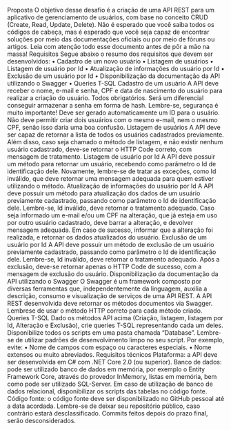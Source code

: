Proposta
O objetivo desse desafio é a criação de uma API REST para um aplicativo de
gerenciamento de usuários, com base no conceito CRUD (Create, Read, Update, Delete).
Não é esperado que você saiba todos os códigos de cabeça, mas é esperado que você
seja capaz de encontrar soluções por meio das documentações oficiais ou por meio de fóruns
ou artigos. Leia com atenção todo esse documento antes de pôr a mão na massa!
Requisitos
Segue abaixo o resumo dos requisitos que devem ser desenvolvidos:
• Cadastro de um novo usuário
• Listagem de usuários
• Listagem de usuário por Id
• Atualização de informações do usuário por Id
• Exclusão de um usuário por Id
• Disponibilização da documentação da API utilizando o Swagger
• Queries T-SQL
Cadastro de um usuário
A API deve receber o nome, e-mail e senha, CPF e data de nascimento do usuário para
realizar a criação do usuário. Todos obrigatórios.
Será um diferencial conseguir armazenar a senha em forma de hash. Lembre-se,
segurança é muito importante!
Deve ser gerado automaticamente um ID para o usuário.
Não deve permitir criar dois usuários com o mesmo e-mail, nem o mesmo CPF, senão
isso daria uma boa confusão.
Listagem de usuários
A API deve ser capaz de retornar a lista de todos os usuários cadastrados previamente.
Além disso, caso seja chamado o método de listagem, e não existir nenhum usuário cadastrado,
deve-se retornar o HTTP Code correto, com mensagem de tratamento.
Listagem de usuário por Id
A API deve possuir um método para retornar um usuário, recebendo como parâmetro o
Id de identificação dele. Novamente, lembre-se de tratar as exceções, como Id inválido, que
deve retornar uma mensagem adequada para quem estiver utilizando o método.
Atualização de informações do usuário por Id
A API deve possuir um método para atualização dos dados de um usuário previamente
cadastrado, passando como parâmetro o Id de identificação dele. Lembre-se, Id inválido, deve
retornar o tratamento adequado.
Caso seja informado um e-mail e/ou um CPF na alteração, que já esteja em uso por outro
usuário cadastrado, deve barrar a alteração, e devolver mensagem adequada.
Em caso de sucesso, informar que a alteração foi realizada, e retornar os dados
atualizados do usuário.
Exclusão de um usuário por Id
A API deve possuir um método de exclusão de um usuário previamente cadastrado,
passando como parâmetro o Id de identificação dele. Lembre-se, Id inválido, deve retornar o
tratamento adequado.
Após a exclusão, deve-se retornar apenas o HTTP Code de sucesso, com a mensagem de
exclusão do usuário.
Disponibilização da documentação da API utilizando o Swagger
O Swagger é um framework composto por diversas ferramentas que,
independentemente da linguagem, auxilia a descrição, consumo e visualização de serviços de
uma API REST.
A API REST desenvolvida deve retornar os métodos documentos via Swagger. Lembrese de usar o método HTTP correto para cada método criado.
Queries T-SQL
Dado os métodos API acima (Criação, listagem, listagem por Id, Alteração e Exclusão),
crie queries T-SQL representando cada um deles.
Disponibilize todos os scripts em uma pasta chamada “Database”.
Lembre-se de utilizar padrões de desenvolvimento limpo no seu script. Por exemplo,
evite:
• Nome de campos com espaço ou caracteres especiais.
• Nome extensos ou muito abreviados.
Requisitos técnicos
Plataforma: a API deve ser desenvolvida em C# com .NET Core 2.0 (ou superior).
Banco de dados: pode ser utilizado banco de dados em memória, por exemplo o Entity
Framework Core, através do provedor InMemory, listas em memória, bem como pode ser
utilizado SQL-Server. Em caso de utilização de banco de dados relacional, disponibilizar os scripts
das tabelas no código fonte.
Código fonte: o código fonte deve ser disponibilizado no GitHub pessoal até a data acordada.
Lembre-se de deixar seu repositório público, caso contrário estará desclassificado.
Commits feitos depois do prazo final, serão desconsiderados.
  
